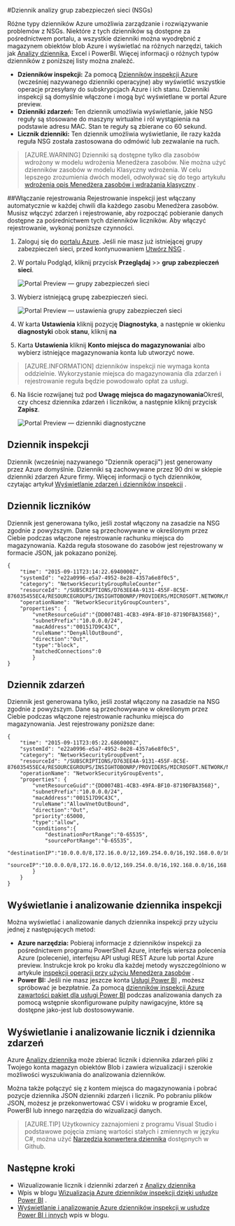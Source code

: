 <properties
   pageTitle="Monitorowanie operacji, zdarzeń i liczniki dla NSGs | Microsoft Azure"
   description="Dowiedz się, jak włączyć liczniki, zdarzeń i rejestrowanie operacyjnych dla NSGs"
   services="virtual-network"
   documentationCenter="na"
   authors="jimdial"
   manager="carmonm"
   editor="tysonn"
   tags="azure-resource-manager"
/>
<tags
   ms.service="virtual-network"
   ms.devlang="na"
   ms.topic="article"
   ms.tgt_pltfrm="na"
   ms.workload="infrastructure-services"
   ms.date="07/14/2016"
   ms.author="jdial" />

#<a name="log-analytics-for-network-security-groups-nsgs"></a>Dziennik analizy grup zabezpieczeń sieci (NSGs)

Różne typy dzienników Azure umożliwia zarządzanie i rozwiązywanie problemów z NSGs. Niektóre z tych dzienników są dostępne za pośrednictwem portalu, a wszystkie dzienniki można wyodrębnić z magazynem obiektów blob Azure i wyświetlać na różnych narzędzi, takich jak [Analizy dziennika](../log-analytics/log-analytics-azure-networking-analytics.md), Excel i PowerBI. Więcej informacji o różnych typów dzienników z poniższej listy można znaleźć.

- **Dzienników inspekcji:** Za pomocą [Dzienników inspekcji Azure](../monitoring-and-diagnostics/insights-debugging-with-events.md) (wcześniej nazywanego dzienniki operacyjne) aby wyświetlić wszystkie operacje przesyłany do subskrypcjach Azure i ich stanu. Dzienniki inspekcji są domyślnie włączone i mogą być wyświetlane w portal Azure preview.
- **Dzienniki zdarzeń:** Ten dziennik umożliwia wyświetlanie, jakie NSG reguły są stosowane do maszyny wirtualne i ról wystąpienia na podstawie adresu MAC. Stan te reguły są zbierane co 60 sekund.
- **Licznik dzienniki:** Ten dziennik umożliwia wyświetlanie, ile razy każda reguła NSG została zastosowana do odmówić lub zezwalanie na ruch.

>[AZURE.WARNING] Dzienniki są dostępne tylko dla zasobów wdrożony w modelu wdrożenia Menedżera zasobów. Nie można użyć dzienników zasobów w modelu Klasyczny wdrożenia. W celu lepszego zrozumienia dwóch modeli, odwoływać się do tego artykułu [wdrożenia opis Menedżera zasobów i wdrażania klasyczny](../resource-manager-deployment-model.md) .

##<a name="enable-logging"></a>Włączanie rejestrowania
Rejestrowanie inspekcji jest włączany automatycznie w każdej chwili dla każdego zasobu Menedżera zasobów. Musisz włączyć zdarzeń i rejestrowanie, aby rozpocząć pobieranie danych dostępne za pośrednictwem tych dzienników liczników. Aby włączyć rejestrowanie, wykonaj poniższe czynności.

1.  Zaloguj się do [portalu Azure](https://portal.azure.com). Jeśli nie masz już istniejącej grupy zabezpieczeń sieci, przed kontynuowaniem [Utwórz NSG](virtual-networks-create-nsg-arm-ps.md) .

2.  W portalu Podgląd, kliknij przycisk **Przeglądaj** >> **grup zabezpieczeń sieci**.

    ![Portal Preview — grupy zabezpieczeń sieci](./media/virtual-network-nsg-manage-log/portal-enable1.png)

3. Wybierz istniejącą grupę zabezpieczeń sieci.

    ![Portal Preview — ustawienia grupy zabezpieczeń sieci](./media/virtual-network-nsg-manage-log/portal-enable2.png)

4. W karta **Ustawienia** kliknij pozycję **Diagnostyka**, a następnie w okienku **diagnostyki** obok **stanu**, kliknij **na**
5. Karta **Ustawienia** kliknij **Konto miejsca do magazynowania**i albo wybierz istniejące magazynowania konta lub utworzyć nowe.  

>[AZURE.INFORMATION] dzienników inspekcji nie wymaga konta oddzielnie. Wykorzystanie miejsca do magazynowania dla zdarzeń i rejestrowanie reguła będzie powodowało opłat za usługi.

6. Na liście rozwijanej tuż pod **Uwagę miejsca do magazynowania**Określ, czy chcesz dziennika zdarzeń i liczników, a następnie kliknij przycisk **Zapisz**.

    ![Portal Preview — dzienniki diagnostyczne](./media/virtual-network-nsg-manage-log/portal-enable3.png)

## <a name="audit-log"></a>Dziennik inspekcji
Dziennik (wcześniej nazywanego "Dziennik operacji") jest generowany przez Azure domyślnie.  Dzienniki są zachowywane przez 90 dni w sklepie dzienniki zdarzeń Azure firmy. Więcej informacji o tych dzienników, czytając artykuł [Wyświetlanie zdarzeń i dzienników inspekcji](../monitoring-and-diagnostics/insights-debugging-with-events.md) .

## <a name="counter-log"></a>Dziennik liczników
Dziennik jest generowana tylko, jeśli został włączony na zasadzie na NSG zgodnie z powyższym. Dane są przechowywane w określonym przez Ciebie podczas włączone rejestrowanie rachunku miejsca do magazynowania. Każda reguła stosowane do zasobów jest rejestrowany w formacie JSON, jak pokazano poniżej.

    {
        "time": "2015-09-11T23:14:22.6940000Z",
        "systemId": "e22a0996-e5a7-4952-8e28-4357a6e8f0c5",
        "category": "NetworkSecurityGroupRuleCounter",
        "resourceId": "/SUBSCRIPTIONS/D763EE4A-9131-455F-8C5E-876035455EC4/RESOURCEGROUPS/INSIGHTOBONRP/PROVIDERS/MICROSOFT.NETWORK/NETWORKSECURITYGROUPS/NSGINSIGHTOBONRP",
        "operationName": "NetworkSecurityGroupCounters",
        "properties": {
            "vnetResourceGuid":"{DD0074B1-4CB3-49FA-BF10-8719DFBA3568}",
            "subnetPrefix":"10.0.0.0/24",
            "macAddress":"001517D9C43C",
            "ruleName":"DenyAllOutBound",
            "direction":"Out",
            "type":"block",
            "matchedConnections":0
            }
    }

## <a name="event-log"></a>Dziennik zdarzeń
Dziennik jest generowana tylko, jeśli został włączony na zasadzie na NSG zgodnie z powyższym. Dane są przechowywane w określonym przez Ciebie podczas włączone rejestrowanie rachunku miejsca do magazynowania. Jest rejestrowany poniższe dane:

    {
        "time": "2015-09-11T23:05:22.6860000Z",
        "systemId": "e22a0996-e5a7-4952-8e28-4357a6e8f0c5",
        "category": "NetworkSecurityGroupEvent",
        "resourceId": "/SUBSCRIPTIONS/D763EE4A-9131-455F-8C5E-876035455EC4/RESOURCEGROUPS/INSIGHTOBONRP/PROVIDERS/MICROSOFT.NETWORK/NETWORKSECURITYGROUPS/NSGINSIGHTOBONRP",
        "operationName": "NetworkSecurityGroupEvents",
        "properties": {
            "vnetResourceGuid":"{DD0074B1-4CB3-49FA-BF10-8719DFBA3568}",
            "subnetPrefix":"10.0.0.0/24",
            "macAddress":"001517D9C43C",
            "ruleName":"AllowVnetOutBound",
            "direction":"Out",
            "priority":65000,
            "type":"allow",
            "conditions":{
                "destinationPortRange":"0-65535",
                "sourcePortRange":"0-65535",
                "destinationIP":"10.0.0.0/8,172.16.0.0/12,169.254.0.0/16,192.168.0.0/16,168.63.129.16/32",
                "sourceIP":"10.0.0.0/8,172.16.0.0/12,169.254.0.0/16,192.168.0.0/16,168.63.129.16/32"
            }
        }
    }

## <a name="view-and-analyze-the-audit-log"></a>Wyświetlanie i analizowanie dziennika inspekcji
Można wyświetlać i analizowanie danych dziennika inspekcji przy użyciu jednej z następujących metod:

- **Azure narzędzia:** Pobieraj informacje z dzienników inspekcji za pośrednictwem programu PowerShell Azure, interfejs wiersza polecenia Azure (polecenie), interfejsu API usługi REST Azure lub portal Azure preview.  Instrukcje krok po kroku dla każdej metody wyszczególniono w artykule [inspekcji operacji przy użyciu Menedżera zasobów](../resource-group-audit.md) .
- **Power BI:** Jeśli nie masz jeszcze konta [Usługi Power BI](https://powerbi.microsoft.com/pricing) , możesz spróbować je bezpłatnie. Za pomocą [dzienników inspekcji Azure zawartości pakiet dla usługi Power BI](https://powerbi.microsoft.com/documentation/powerbi-content-pack-azure-audit-logs/) podczas analizowania danych za pomocą wstępnie skonfigurowane pulpity nawigacyjne, które są dostępne jako-jest lub dostosowywanie.

## <a name="view-and-analyze-the-counter-and-event-log"></a>Wyświetlanie i analizowanie licznik i dziennika zdarzeń

Azure [Analizy dziennika](../log-analytics/log-analytics-azure-networking-analytics.md) może zbierać licznik i dziennika zdarzeń pliki z Twojego konta magazyn obiektów Blob i zawiera wizualizacji i szerokie możliwości wyszukiwania do analizowania dzienników.

Można także połączyć się z kontem miejsca do magazynowania i pobrać pozycje dziennika JSON dzienniki zdarzeń i licznik. Po pobraniu plików JSON, możesz je przekonwertować CSV i widoku w programie Excel, PowerBI lub innego narzędzia do wizualizacji danych.

>[AZURE.TIP] Użytkownicy zaznajomieni z programu Visual Studio i podstawowe pojęcia zmianę wartości stałych i zmiennych w języku C#, można użyć [Narzędzia konwertera dziennika](https://github.com/Azure-Samples/networking-dotnet-log-converter) dostępnych w Github.

## <a name="next-steps"></a>Następne kroki

- Wizualizowanie licznik i dzienniki zdarzeń z [Analizy dziennika](../log-analytics/log-analytics-azure-networking-analytics.md)
- Wpis w blogu [Wizualizacja Azure dzienników inspekcji dzięki usłudze Power BI](http://blogs.msdn.com/b/powerbi/archive/2015/09/30/monitor-azure-audit-logs-with-power-bi.aspx) .
- [Wyświetlanie i analizowanie Azure dzienników inspekcji w usłudze Power BI i innych](https://azure.microsoft.com/blog/analyze-azure-audit-logs-in-powerbi-more/) wpis w blogu.
